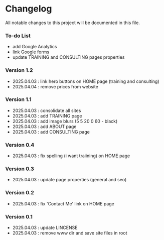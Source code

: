 # Changelog
All notable changes to this project will be documented in this file.

### To-do List
- add Google Analytics
- link Google forms
- update TRAINING and CONSULTING pages properties

### Version 1.2
- 2025.04.03 : link hero buttons on HOME page (training and consulting)
- 2025.04.04 : remove prices from website

### Version 1.1
- 2025.04.03 : consolidate all sites
- 2025.04.03 : add TRAINING page
- 2025.04.03 : add image blurs (5 5 20 0 60 - black)
- 2025.04.03 : add ABOUT page
- 2025.04.03 : add CONSULTING page

### Version 0.4
- 2025.04.03 : fix spelling (i want traiining) on HOME page

### Version 0.3
- 2025.04.03 : update page properties (general and seo)

### Version 0.2
- 2025.04.03 : fix 'Contact Me' link on HOME page

### Version 0.1
- 2025.04.03 : update LINCENSE
- 2025.04.03 : remove www dir and save site files in root